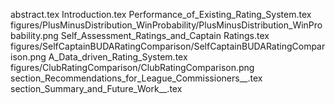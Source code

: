 abstract.tex
Introduction.tex
Performance_of_Existing_Rating_System.tex
figures/PlusMinusDistribution_WinProbability/PlusMinusDistribution_WinProbability.png
Self_Assessment_Ratings_and_Captain Ratings.tex
figures/SelfCaptainBUDARatingComparison/SelfCaptainBUDARatingComparison.png
A_Data_driven_Rating_System.tex
figures/ClubRatingComparison/ClubRatingComparison.png
section_Recommendations_for_League_Commissioners__.tex
section_Summary_and_Future_Work__.tex
